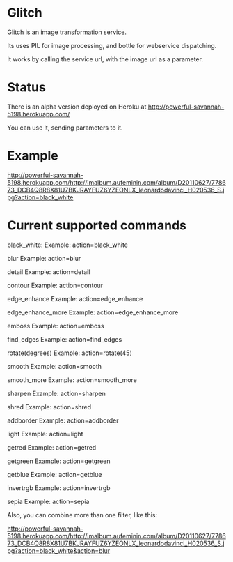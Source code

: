 Glitch
========

Glitch is an image transformation service.

Its uses PIL for image processing, and bottle for webservice dispatching.

It works by calling the service url, with the image url as a parameter.


Status
========

There is an alpha version deployed on Heroku at http://powerful-savannah-5198.herokuapp.com/

You can use it, sending parameters to it.


Example
========

http://powerful-savannah-5198.herokuapp.com/http://imalbum.aufeminin.com/album/D20110627/778673_DCB4Q8R8X81U7BKJRAYFUZ6YZEONLX_leonardodavinci_H020536_S.jpg?action=black_white


Current supported commands
==========================

black_white:         Example: action=black_white

blur                 Example: action=blur           

detail               Example: action=detail

contour              Example: action=contour

edge_enhance         Example: action=edge_enhance

edge_enhance_more    Example: action=edge_enhance_more

emboss               Example: action=emboss

find_edges           Example: action=find_edges

rotate(degrees)      Example: action=rotate(45)

smooth               Example: action=smooth

smooth_more          Example: action=smooth_more

sharpen              Example: action=sharpen

shred                Example: action=shred

addborder            Example: action=addborder

light                Example: action=light

getred               Example: action=getred

getgreen             Example: action=getgreen

getblue              Example: action=getblue

invertrgb            Example: action=invertrgb

sepia				 Example: action=sepia


Also, you can combine more than one filter, like this:

http://powerful-savannah-5198.herokuapp.com/http://imalbum.aufeminin.com/album/D20110627/778673_DCB4Q8R8X81U7BKJRAYFUZ6YZEONLX_leonardodavinci_H020536_S.jpg?action=black_white&action=blur

